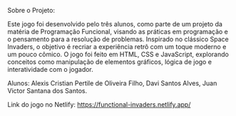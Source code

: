 Sobre o Projeto:

Este jogo foi desenvolvido pelo três alunos, como parte de um projeto da matéria de Programação Funcional, visando as práticas em programação e o pensamento para a resolução de problemas. Inspirado no clássico Space Invaders, o objetivo é recriar a experiência retrô com um toque moderno e um pouco cômico.
O jogo foi feito em HTML, CSS e JavaScript, explorando conceitos como manipulação de elementos gráficos, lógica de jogo e interatividade com o jogador. 

Alunos: Alexis Cristian Pertile de Oliveira Filho, Davi Santos Alves, Juan Victor Santana dos Santos.

Link do jogo no Netlify: https://functional-invaders.netlify.app/
